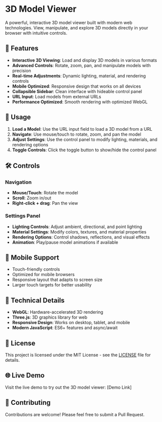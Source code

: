 # 3D Model Viewer

A powerful, interactive 3D model viewer built with modern web technologies. View, manipulate, and explore 3D models directly in your browser with intuitive controls.

## 🌟 Features

- **Interactive 3D Viewing**: Load and display 3D models in various formats
- **Advanced Controls**: Rotate, zoom, pan, and manipulate models with precision
- **Real-time Adjustments**: Dynamic lighting, material, and rendering controls
- **Mobile Optimized**: Responsive design that works on all devices
- **Collapsible Sidebar**: Clean interface with hideable control panel
- **URL Input**: Load models from external URLs
- **Performance Optimized**: Smooth rendering with optimized WebGL

## 🚀 Usage

1. **Load a Model**: Use the URL input field to load a 3D model from a URL
2. **Navigate**: Use mouse/touch to rotate, zoom, and pan the model
3. **Adjust Settings**: Use the control panel to modify lighting, materials, and rendering options
4. **Toggle Controls**: Click the toggle button to show/hide the control panel

## 🛠️ Controls

### Navigation
- **Mouse/Touch**: Rotate the model
- **Scroll**: Zoom in/out
- **Right-click + drag**: Pan the view

### Settings Panel
- **Lighting Controls**: Adjust ambient, directional, and point lighting
- **Material Settings**: Modify colors, textures, and material properties
- **Rendering Options**: Control shadows, reflections, and visual effects
- **Animation**: Play/pause model animations if available

## 📱 Mobile Support

- Touch-friendly controls
- Optimized for mobile browsers
- Responsive layout that adapts to screen size
- Larger touch targets for better usability

## 🔧 Technical Details

- **WebGL**: Hardware-accelerated 3D rendering
- **Three.js**: 3D graphics library for web
- **Responsive Design**: Works on desktop, tablet, and mobile
- **Modern JavaScript**: ES6+ features and async/await

## 📄 License

This project is licensed under the MIT License - see the [LICENSE](LICENSE) file for details.

## 🌐 Live Demo

Visit the live demo to try out the 3D model viewer: [Demo Link]

## 🤝 Contributing

Contributions are welcome! Please feel free to submit a Pull Request. 